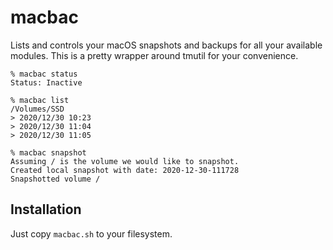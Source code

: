 
# macbac

Lists and controls your macOS snapshots and backups for all your available modules.
This is a pretty wrapper around tmutil for your convenience.

```shell
% macbac status
Status: Inactive

% macbac list
/Volumes/SSD
> 2020/12/30 10:23
> 2020/12/30 11:04
> 2020/12/30 11:05

% macbac snapshot
Assuming / is the volume we would like to snapshot.
Created local snapshot with date: 2020-12-30-111728
Snapshotted volume /
```

## Installation

Just copy `macbac.sh` to  your filesystem.

